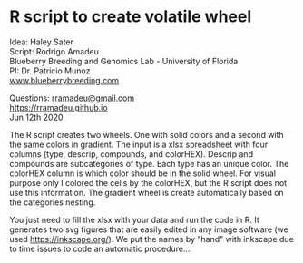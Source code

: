 # R script to create volatile wheel ##
Idea: Haley Sater  
Script: Rodrigo Amadeu  
Blueberry Breeding and Genomics Lab - University of Florida  
PI: Dr. Patricio Munoz  
www.blueberrybreeding.com  

Questions: rramadeu@gmail.com  
https://rramadeu.github.io  
Jun 12th 2020  

The R script creates two wheels. One with solid colors and a second with the same colors in gradient. The input is a xlsx spreadsheet with four columns (type, descrip, compounds, and colorHEX). 
Descrip and compounds are subcategories of type. Each type has an unique color.
The colorHEX column is which color should be in the solid wheel. For visual purpose only I colored the cells by the colorHEX, but the R script does not use this information.
The gradient wheel is create automatically based on the categories nesting. 

You just need to fill the xlsx with your data and run the code in R. 
It generates two svg figures that are easily edited in any image software (we used https://inkscape.org/).
We put the names by "hand" with inkscape due to time issues to code an automatic procedure...
